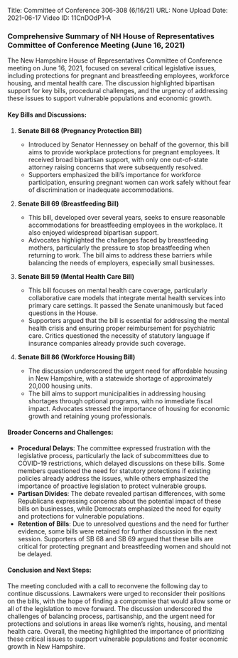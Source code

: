 Title: Committee of Conference 306-308 (6/16/21)
URL: None
Upload Date: 2021-06-17
Video ID: 11CnDOdP1-A

### Comprehensive Summary of NH House of Representatives Committee of Conference Meeting (June 16, 2021)

The New Hampshire House of Representatives Committee of Conference meeting on June 16, 2021, focused on several critical legislative issues, including protections for pregnant and breastfeeding employees, workforce housing, and mental health care. The discussion highlighted bipartisan support for key bills, procedural challenges, and the urgency of addressing these issues to support vulnerable populations and economic growth.

#### Key Bills and Discussions:

1. **Senate Bill 68 (Pregnancy Protection Bill)**  
   - Introduced by Senator Hennessey on behalf of the governor, this bill aims to provide workplace protections for pregnant employees. It received broad bipartisan support, with only one out-of-state attorney raising concerns that were subsequently resolved.  
   - Supporters emphasized the bill’s importance for workforce participation, ensuring pregnant women can work safely without fear of discrimination or inadequate accommodations.  

2. **Senate Bill 69 (Breastfeeding Bill)**  
   - This bill, developed over several years, seeks to ensure reasonable accommodations for breastfeeding employees in the workplace. It also enjoyed widespread bipartisan support.  
   - Advocates highlighted the challenges faced by breastfeeding mothers, particularly the pressure to stop breastfeeding when returning to work. The bill aims to address these barriers while balancing the needs of employers, especially small businesses.  

3. **Senate Bill 59 (Mental Health Care Bill)**  
   - This bill focuses on mental health care coverage, particularly collaborative care models that integrate mental health services into primary care settings. It passed the Senate unanimously but faced questions in the House.  
   - Supporters argued that the bill is essential for addressing the mental health crisis and ensuring proper reimbursement for psychiatric care. Critics questioned the necessity of statutory language if insurance companies already provide such coverage.  

4. **Senate Bill 86 (Workforce Housing Bill)**  
   - The discussion underscored the urgent need for affordable housing in New Hampshire, with a statewide shortage of approximately 20,000 housing units.  
   - The bill aims to support municipalities in addressing housing shortages through optional programs, with no immediate fiscal impact. Advocates stressed the importance of housing for economic growth and retaining young professionals.  

#### Broader Concerns and Challenges:

- **Procedural Delays**: The committee expressed frustration with the legislative process, particularly the lack of subcommittees due to COVID-19 restrictions, which delayed discussions on these bills. Some members questioned the need for statutory protections if existing policies already address the issues, while others emphasized the importance of proactive legislation to protect vulnerable groups.  
- **Partisan Divides**: The debate revealed partisan differences, with some Republicans expressing concerns about the potential impact of these bills on businesses, while Democrats emphasized the need for equity and protections for vulnerable populations.  
- **Retention of Bills**: Due to unresolved questions and the need for further evidence, some bills were retained for further discussion in the next session. Supporters of SB 68 and SB 69 argued that these bills are critical for protecting pregnant and breastfeeding women and should not be delayed.  

#### Conclusion and Next Steps:

The meeting concluded with a call to reconvene the following day to continue discussions. Lawmakers were urged to reconsider their positions on the bills, with the hope of finding a compromise that would allow some or all of the legislation to move forward. The discussion underscored the challenges of balancing process, partisanship, and the urgent need for protections and solutions in areas like women’s rights, housing, and mental health care. Overall, the meeting highlighted the importance of prioritizing these critical issues to support vulnerable populations and foster economic growth in New Hampshire.